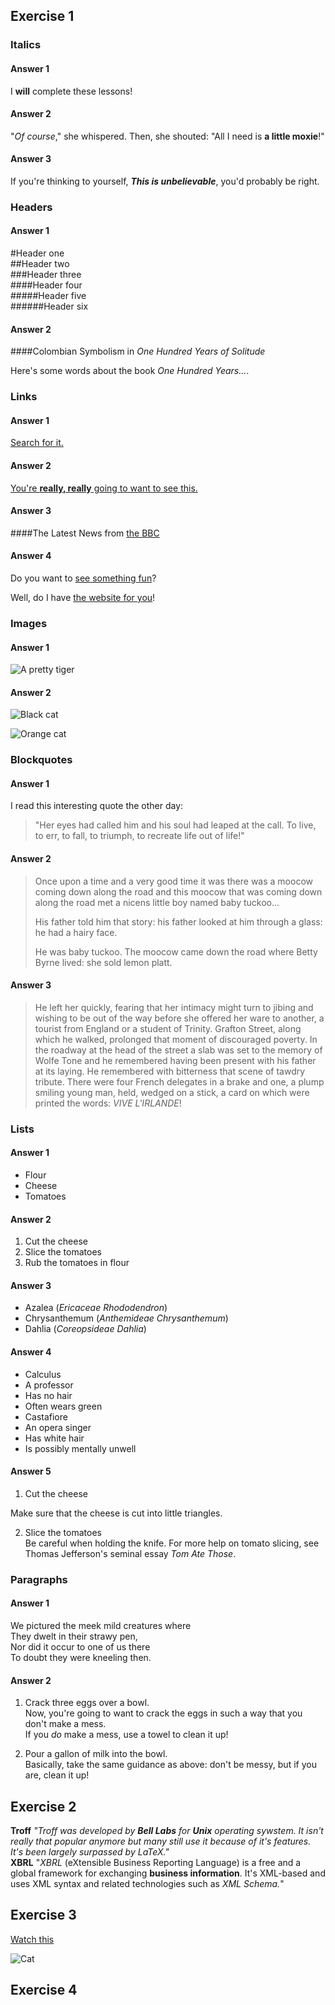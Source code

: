 ## Exercise 1
### **Italics**
#### Answer 1
I **will** complete these lessons!
#### Answer 2
"_Of course_," she whispered. Then, she shouted: "All I need is **a little moxie**!"
#### Answer 3
If you're thinking to yourself, **_This is unbelievable_**, you'd probably be right.
### **Headers**
#### Answer 1
#Header one  
##Header two  
###Header three  
####Header four  
#####Header five  
######Header six
#### Answer 2
####Colombian Symbolism in _One Hundred Years of Solitude_

Here's some words about the book _One Hundred Years..._.
### **Links**
#### Answer 1
[Search for it.](www.google.com)
#### Answer 2
[You're **really, really** going to want to see this.](www.dailykitten.com)
#### Answer 3
####The Latest News from [the BBC](www.bbc.com/news)
#### Answer 4
Do you want to [see something fun][a fun place]?

Well, do I have [the website for you][another fun place]!

[a fun place]: www.zombo.com
[another fun place]: www.stumbleupon.com
### **Images**
#### Answer 1
![A pretty tiger](https://upload.wikimedia.org/wikipedia/commons/5/56/Tiger.50.jpg)
#### Answer 2
![Black cat][Black]

![Orange cat][Orange]

[Black]: https://upload.wikimedia.org/wikipedia/commons/a/a3/81_INF_DIV_SSI.jpg
[Orange]: http://icons.iconarchive.com/icons/google/noto-emoji-animals-nature/256/22221-cat-icon.png
### **Blockquotes**
#### Answer 1
I read this interesting quote the other day:

>"Her eyes had called him and his soul had leaped at the call. To live, to err, to fall, to triumph, to recreate life out of life!"  

#### Answer 2
>Once upon a time and a very good time it was there was a moocow coming down along the road and this moocow that was coming down along the road met a nicens little boy named baby tuckoo...
>
>His father told him that story: his father looked at him through a glass: he had a hairy face.
>
>He was baby tuckoo. The moocow came down the road where Betty Byrne lived: she sold lemon platt.  

#### Answer 3
>He left her quickly, fearing that her intimacy might turn to jibing and wishing to be out of the way before she offered her ware to another, a tourist from England or a student of Trinity. Grafton Street, along which he walked, prolonged that moment of discouraged poverty. In the roadway at the head of the street a slab was set to the memory of Wolfe Tone and he remembered having been present with his father at its laying. He remembered with bitterness that scene of tawdry tribute. There were four French delegates in a brake and one, a plump smiling young man, held, wedged on a stick, a card on which were printed the words: _VIVE L'IRLANDE_!  

### **Lists**
#### Answer 1
* Flour
* Cheese
* Tomatoes
#### Answer 2
1. Cut the cheese
2. Slice the tomatoes
3. Rub the tomatoes in flour
#### Answer 3
* Azalea (_Ericaceae Rhododendron_)
* Chrysanthemum (_Anthemideae Chrysanthemum_)
* Dahlia (_Coreopsideae Dahlia_)
#### Answer 4
* Calculus
 * A professor 
 * Has no hair 
 * Often wears green
* Castafiore 
 * An opera singer
 * Has white hair 
 * Is possibly mentally unwell

#### Answer 5
1. Cut the cheese  

 Make sure that the cheese is cut into little triangles.

2. Slice the tomatoes  
 Be careful when holding the knife.
 For more help on tomato slicing, see Thomas Jefferson's seminal essay _Tom Ate Those_.
### **Paragraphs**
#### Answer 1
We pictured the meek mild creatures where  
They dwelt in their strawy pen,  
Nor did it occur to one of us there  
To doubt they were kneeling then.
#### Answer 2
1. Crack three eggs over a bowl.  
Now, you're going to want to crack the eggs in such a way that you don't make a mess.  
If you _do_ make a mess, use a towel to clean it up!

2. Pour a gallon of milk into the bowl.  
Basically, take the same guidance as above: don't be messy, but if you are, clean it up!

## Exercise 2
**Troff**
_"Troff was developed by **Bell Labs** for **Unix** operating sywstem. It isn't really that popular anymore but many still use it because of it's features. It's been largely surpassed by LaTeX."_  
**XBRL**
"_XBRL_ (eXtensible Business Reporting Language) is a free and a global framework for exchanging **business information**. It's XML-based and uses XML syntax and related technologies such as _XML Schema._"
## Exercise 3
[Watch this](https://www.youtube.com/watch?v=83m261lAlrs)

![Cat](https://media.tenor.com/mkB7b-tq4hAAAAAC/cat-kitty.gif)
## Exercise 4
<script>
  public class Person{
  private string name;
  private int age;

  public Person(string initialName)
  {
    this.age = 0;
    this.name = initialName;
  }
  public void PrintPerson()
  {
    Console.WriteLine(this.name + ", age " + this.age + " years");
  }
  public void GrowOlder()
  {
    this.age = this.age + 1;
  }
}
</script>
